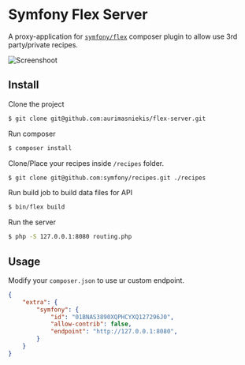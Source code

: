 # Symfony Flex Server

A proxy-application for [```symfony/flex```](https://github.com/symfony/flex) composer plugin to allow use 3rd party/private recipes.

![Screenshoot](http://i.imgur.com/xC74kAf.png)

## Install

Clone the project

```sh
$ git clone git@github.com:aurimasniekis/flex-server.git
```

Run composer

```sh
$ composer install
```

Clone/Place your recipes inside `/recipes` folder.

```sh
$ git clone git@github.com:symfony/recipes.git ./recipes
```

Run build job to build data files for API

```sh
$ bin/flex build
```

Run the server

```sh
$ php -S 127.0.0.1:8080 routing.php
```

## Usage

Modify your `composer.json` to use ur custom endpoint.

```json
{
	"extra": {
	    "symfony": {
	        "id": "01BNAS3890XQPHCYXQ127296J0",
	        "allow-contrib": false,
	        "endpoint": "http://127.0.0.1:8080",
	    }
    }
}
```